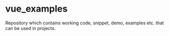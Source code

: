 # vue_examples
Repository which contains working code, snippet, demo, examples etc. that can be used in projects.
